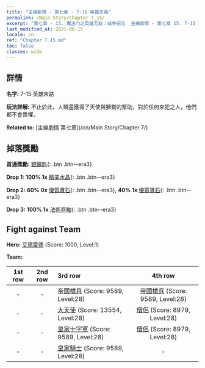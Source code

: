 ```yaml
---
title: "主線劇情 - 第七章 - 7-15 英雄末路"
permalink: /Main Story/Chapter 7_15/
excerpt: "第七章 - 15. 魔法门之英雄无敌：战争纪元  主線劇情 - 第七章_15. 7-15 英雄末路"
last_modified_at: 2021-06-15
locale: cn
ref: "Chapter 7_15.md"
toc: false
classes: wide
---
```


## 詳情

 **名字:** 7-15 英雄末路

 **玩法詳解:** 不止於此，人類還獲得了天使與獅鷲的幫助，對於任何來犯之人，他們都不會畏懼。

 **Related to:** [主線劇情 第七章](/cn/Main Story/Chapter 7/)

## 掉落獎勵

 **首通獎勵:** [銀鑰匙](/cn/Items/con_693/){: .btn .btn--era3}

 **Drop 1:** **100% 1x** [精美水晶](/cn/Items/mat_24/){: .btn .btn--era3}

 **Drop 2:** **60% 0x** [優質寶石](/cn/Items/mat_16/){: .btn .btn--era3}, **40% 1x** [優質寶石](/cn/Items/mat_16/){: .btn .btn--era3}

 **Drop 3:** **100% 1x** [法術卷軸](/cn/Items/con_694/){: .btn .btn--era3}


## Fight against Team
 **Hero:** [艾德雷德](/cn/heroes/Adelaide/) (Score: 1000, Level:1)

 **Team:**


  | 1st row | 2nd row | 3rd row | 4th row |
  |:----:|:----:|:----|:----:|
  | - | - | [帝國槍兵](/cn/units/Pikeman/) (Score: 9589, Level:28)  | [帝國槍兵](/cn/units/Pikeman/) (Score: 9589, Level:28)  |
  | - | - | [大天使](/cn/units/Angel/) (Score: 13554, Level:28)  | [僧侶](/cn/units/Monk/) (Score: 8979, Level:28)  |
  | - | - | [皇家十字軍](/cn/units/Swordsman/) (Score: 9589, Level:28)  | [僧侶](/cn/units/Monk/) (Score: 8979, Level:28)  |
  | - | - | [皇家騎士](/cn/units/Cavalier/) (Score: 9589, Level:28)  | - |


